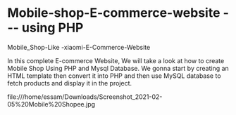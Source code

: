 # Mobile-shop-E-commerce-website --- using PHP
Mobile_Shop-Like -xiaomi-E-Commerce-Website

In this complete E-commerce Website, We will take a look at how to create Mobile Shop Using PHP and Mysql Database. We gonna start by creating an HTML template then convert it into PHP and then use MySQL database to fetch products and display it in the project.

file:///home/essam/Downloads/Screenshot_2021-02-05%20Mobile%20Shopee.jpg
